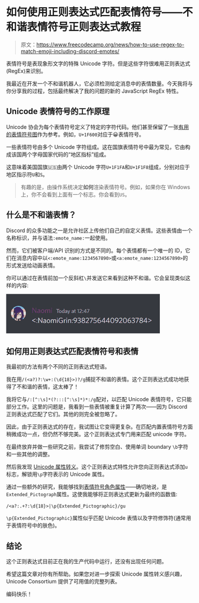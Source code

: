 # 如何使用正则表达式匹配表情符号——不和谐表情符号正则表达式教程

> 原文：<https://www.freecodecamp.org/news/how-to-use-regex-to-match-emoji-including-discord-emotes/>

表情符号是表现象形文字的特殊 Unicode 字符。但是这些字符很难用正则表达式(RegEx)来识别。

我最近在开发一个不和谐机器人，它必须检测给定消息中的表情数量。今天我将与你分享我的过程，包括最终解决了我的问题的新的 JavaScript RegEx 特性。

## Unicode 表情符号的工作原理

Unicode 协会为每个表情符号定义了特定的字符代码。他们甚至保留了一张[有用的表情符号图](https://unicode.org/emoji/charts/full-emoji-list.html)作为参考。例如，`U+1F600`对应于😀表情符号。

一些表情符号由多个 Unicode 字符组成。这在国旗表情符号中最为常见，它由构成该国两个字母国家代码的“地区指标”组成。

这意味着美国国旗🇺🇸由两个 Unicode 字符`U+1F1FA`和`U+1F1F8`组成，分别对应于地区指示符`U`和`S`。

> 有趣的是，由操作系统决定**如何**渲染表情符号。例如，如果你在 Windows 上，你不会看到上面有一个标志。你会看到`US`。

## 什么是不和谐表情？

Discord 的众多功能之一是允许社区上传他们自己的自定义表情。这些表情由一个名称标识，并与语法`:emote_name:`一起使用。

然而，它们被客户端/API 识别的方式是不同的。每个表情都有一个唯一的 ID，它们在消息内容中以`<:emote_name:1234567890>`或`<a:emote_name:1234567890>`的形式发送给动画表情。

你可以通过在表情前加一个反斜杠`\`并发送它来看到这种不和谐。它会呈现类似这样的内容:

![A Discord message showing an emote's raw value `<:NaomiGrin:938275644092063784>`](img/fb3929ec7a9cf6154452a2fc50e5e392.png)

## 如何用正则表达式匹配表情符号和表情

我最初的方法有两个不同的正则表达式短语。

我在用`/(<a?)?:\w+:(\d{18}>)?/g`捕捉不和谐的表情。这个正则表达式成功地获得了不和谐的表情，这太棒了！

我将它与`/:[^:\s]*(?:::[^:\s]*)*:/g`配对，以匹配 Unicode 表情符号，它只能部分工作。这里的问题是，我看到一些表情被重复计算了两次——因为 Discord 正则表达式匹配了它们。其他的则完全被忽略了。

因此，由于正则表达式的存在，我试图让它变得更复杂。在匹配内置表情符号方面稍微成功一点，但仍然不够完美。这个正则表达式专门用来匹配 unicode 字符。

在最终放弃并做一些研究之前，我尝试了修剪空白、使用单词 boundary `\b`字符和一些其他的调整。

然后我发现 [Unicode 属性转义](https://developer.mozilla.org/en-US/docs/Web/JavaScript/Guide/Regular_Expressions/Unicode_Property_Escapes)。这个正则表达式特性允许您向正则表达式添加`u`标志，解锁用`\p`字符表示的 Unicode 属性。

通过一些额外的研究，我能够找到[表情符号角色属性](https://unicode.org/reports/tr51/#Emoji_Properties)——确切地说，是`Extended_Pictograph`属性。这使我能够将正则表达式更新为最终的函数值:

```
/<a?:.+?:\d{18}>|\p{Extended_Pictographic}/gu
```

`\p{Extended_Pictographic}`属性似乎匹配 Unicode 表情以及字符修饰符(通常用于表情符号中的肤色)。

## 结论

这个正则表达式目前正在我的生产代码中运行，还没有出现任何问题。

希望这篇文章对你有所帮助。如果您对进一步探索 Unicode 属性转义感兴趣，Unicode Consortium 提供了可用值的完整列表。

编码快乐！